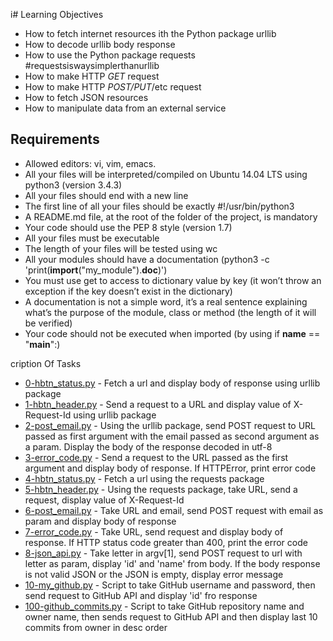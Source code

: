 i# Learning Objectives
- How to fetch internet resources ith the Python package urllib
- How to decode urllib body response
- How to use the Python package requests #requestsiswaysimplerthanurllib
- How to make HTTP *GET* request
- How to make HTTP *POST/PUT*/etc request
- How to fetch JSON resources
- How to manipulate data from an external service

## Requirements
- Allowed editors: vi, vim, emacs.
- All your files will be interpreted/compiled on Ubuntu 14.04 LTS using python3 (version 3.4.3)
- All your files should end with a new line
- The first line of all your files should be exactly #!/usr/bin/python3
- A README.md file, at the root of the folder of the project, is mandatory
- Your code should use the PEP 8 style (version 1.7)
- All your files must be executable
- The length of your files will be tested using wc
- All your modules should have a documentation (python3 -c 'print(__import__("my_module").__doc__)')
- You must use get to access to dictionary value by key (it won’t throw an exception if the key doesn’t exist in the dictionary)
- A documentation is not a simple word, it’s a real sentence explaining what’s the purpose of the module, class or method (the length of it will be verified)
- Your code should not be executed when imported (by using if __name__ == "__main__":)

cription Of Tasks
- [0-hbtn_status.py](https://github.com/ephraimm-zm/alu-higher_level_programming/blob/main/python-network_1/0-hbtn_status.py) - Fetch a url and display body of response using urllib package
- [1-hbtn_header.py](https://github.com/ephraimm-zm/alu-higher_level_programming/blob/main/python-network_1/1-hbtn_header.py) - Send a request to a URL and display value of X-Request-Id using urllib package
- [2-post_email.py](https://github.com/ephraimm-zm/alu-higher_level_programming/blob/main/python-network_1/2-post_email.py) - Using the urllib package, send POST request to URL passed as first argument with the email passed as second argument as a param. Display the body of the response decoded in utf-8
- [3-error_code.py](https://github.com/ephraimm-zm/alu-higher_level_programming/blob/main/python-network_1/3-error_code.py) - Send a request to the URL passed as the first argument and display body of response. If HTTPError, print error code
- [4-hbtn_status.py](https://github.com/ephraimm-zm/alu-higher_level_programming/blob/main/python-network_1/4-hbtn_status.py) - Fetch a url using the requests package
- [5-hbtn_header.py](https://github.com/ephraimm-zm/alu-higher_level_programming/blob/main/python-network_1/5-hbtn_header.py) - Using the requests package, take URL, send a request, display value of X-Request-Id
- [6-post_email.py](https://github.com/ephraimm-zm/alu-higher_level_programming/blob/main/python-network_1/6-post_email.py) - Take URL and email, send POST request with email as param and display body of response
- [7-error_code.py](https://github.com/ephraimm-zm/alu-higher_level_programming/blob/main/python-network_1/7-error_code.py) - Take URL, send request and display body of response. If HTTP status code greater than 400, print the error code
- [8-json_api.py](https://github.com/ephraimm-zm/alu-higher_level_programming/blob/main/python-network_1/8-json_api.py) - Take letter in argv[1], send POST request to url with letter as param, display 'id' and 'name' from body. If the body response is not valid JSON or the JSON is empty, display error message
- [10-my_github.py](https://github.com/ephraimm-zm/alu-higher_level_programming/blob/main/python-network_1/10-my_github.py) - Script to take GitHub username and password, then send request to GitHub API and display 'id' fro response
- [100-github_commits.py](https://github.com/ephraimm-zm/alu-higher_level_programming/blob/main/python-network_1/100-github_commits.py) - Script to take GitHub repository name and owner name, then sends request to GitHub API and then display last 10 commits from owner in desc order
